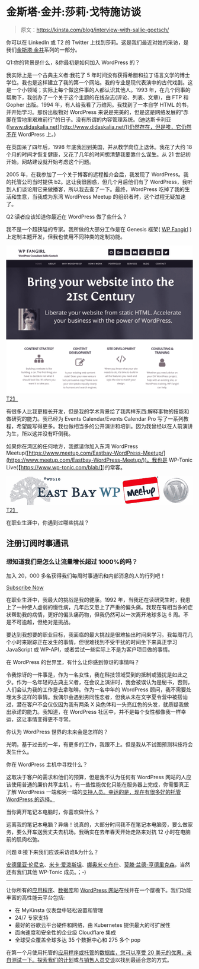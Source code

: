 # 金斯塔·金并:莎莉·戈特施访谈

> 原文：<https://kinsta.com/blog/interview-with-sallie-goetsch/>

你可以在 LinkedIn 或 T2 的 Twitter 上找到莎莉。这是我们最近对她的采访，是我们[金斯塔·金并](https://kinsta.com/?post_type=post&s=kingpin)系列的一部分。

Q1:你的背景是什么，&你最初是如何加入 WordPress 的？

我实际上是一个古典主义者:我花了 5 年时间没有获得希腊和拉丁语言文学的博士学位。我也是这样建立了我的第一个网站。我的专业是现代表演中的古代戏剧。这是一个小领域；实际上每个做这件事的人都认识其他人。1993 年，在几个同事的帮助下，我创办了一个关于这个主题的在线杂志(评论、列表、文章)，由 FTP 和 Gopher 出版。1994 年，有人给我看了万维网。我找到了一本自学 HTML 的书，并开始学习。那份出版物对 WordPress 来说是完美的，但是这是网络发展的“赤脚在雪地里艰难前行”的日子。没有所谓的内容管理系统。(迪达斯卡利亚([www.didaskalia.net](http://www.didaskalia.net/))仍然存在，但是唉，它仍然不在 WordPress 上。)

在英国呆了四年后，1998 年底我回到美国，并从教学岗位上退休。我花了大约 18 个月的时间才恢复健康，又花了几年的时间想清楚我要靠什么谋生。从 21 世纪初开始，网站建设就开始考虑这个问题。

2005 年，在我参加了一个关于博客的远程推介会后，我发现了 WordPress。我的托管公司当时提供 b2。这让我很困惑，但几个月后他们有了 WordPress，我听到人们谈论用它来做播客，所以我去查了一下。最终，WordPress 吃掉了我的生活和生意，当我成为东湾 WordPress Meetup 的组织者时，这个过程无疑加速了。

Q2:读者应该知道你最近在 WordPress 做了些什么？

我不是一个超狭隘的专家。我所做的大部分工作是在 Genesis 框架( [WP Fangirl](https://www.wpfangirl.com/) )上定制主题开发，但我也使用不同种类的定制功能。

[![wp fangirl](img/19f3385d016fe7cea02078796310932d.png)T2】](https://www.wpfangirl.com/)

有很多人比我更擅长开发，但是我的学术背景给了我两样东西:解释事物的技能和做研究的能力。我已经为 Events Calendar/Events Calendar Pro 写了一系列教程，希望能写得更多。我也做相当多的公开演讲和培训。因为我曾经以在人前演讲为生，所以这并没有吓倒我。

如果你在湾区的任何地方，我邀请你加入东湾 WordPress Meetup([https://www.meetup.com/Eastbay-WordPress-Meetup/](https://www.meetup.com/Eastbay-WordPress-Meetup/))。我也是 WP-Tonic Live(【https://www.wp-tonic.com/blab/】)的常客。

[![easy bay wordpress meetup](img/a99897d98c4f0b24b5451ee9586a1f87.png)T2】](https://www.meetup.com/Eastbay-WordPress-Meetup/)

在职业生涯中，你遇到过哪些挑战？

## 注册订阅时事通讯



### 想知道我们是怎么让流量增长超过 1000%的吗？

加入 20，000 多名获得我们每周时事通讯和内部消息的人的行列吧！

[Subscribe Now](#newsletter)

在职业生涯中，我最大的挑战是我的健康。1992 年，当我还在读研究生时，我患上了一种使人虚弱的慢性病，几年后又患上了严重的偏头痛。我现在有相当多的症状帮助我的病情，更好的偏头痛药物，但我仍然可以一次离开地球多达 6 周。不是不可逾越，但绝对是挑战。

要达到我想要的职业目标，我面临的最大挑战是很难抽出时间来学习。我每周花几个小时来跟踪正在发生的事情，但很难找到不受干扰的时间坐下来真正学习 JavaScript 或 WP-API，或者尝试一些实际上不是为客户项目做的事情。

在 WordPress 的世界里，有什么让你感到惊讶的事情吗？

令我惊讶的一件事是，作为一名女性，我在科技领域受到的抵制或骚扰是如此之少。作为一名年轻的古典主义者，在会议上演讲时，我会被误认为是秘书，否则，人们会认为我的工作是去拿咖啡。作为一名中年的 WordPress 顾问，我不需要处理太多这样的事情。我偶尔会遇到男同性恋者，但我从未在文字夏令营中被搭讪过，潜在客户不会仅仅因为我有两条 X 染色体和一头亮红色的头发，就质疑我做出承诺的能力。我知道，在 WordPress 社区中，并不是每个女性都像我一样幸运，这让事情变得更不寻常。

你认为 WordPress 世界的未来会是怎样的？

光明，基于过去的一年，有更多的工作，我跟不上。但是我从不试图预测科技将会发生什么。

你在 WordPress 主机中寻找什么？

这取决于客户的需求和他们的预算，但是我不认为任何有 WordPress 网站的人应该使用普通的廉价共享主机 。有一些性能优化只能在服务器上完成，你需要真正了解 WordPress 一端和另一端的[支持人员。幸运的是，现在有很多好的托管 WordPress 的选择。](https://kinsta.com/kinsta-support/)

当你离开笔记本电脑时，你喜欢做什么？

远离我的笔记本电脑？异端！说真的，大部分时间我不在笔记本电脑旁，要么做家务，要么开车送我丈夫去机场。我确实在去年春天开始走路来对抗 12 小时在电脑前的肌肉松弛。

问题 8:接下来我们应该采访谁&为什么？

[安德里亚·伦尼克](https://twitter.com/andrea_r)、[米卡·爱泼斯坦](https://twitter.com/ipstenu)、[娜奥米·c·布什](https://twitter.com/NaomiCBush)、[莫滕·兰德-亨德里克森](https://twitter.com/mor10)，当然还有我们其他 WP-Tonic 成员。；-)

* * *

让你所有的[应用程序](https://kinsta.com/application-hosting/)、[数据库](https://kinsta.com/database-hosting/)和 [WordPress 网站](https://kinsta.com/wordpress-hosting/)在线并在一个屋檐下。我们功能丰富的高性能云平台包括:

*   在 MyKinsta 仪表盘中轻松设置和管理
*   24/7 专家支持
*   最好的谷歌云平台硬件和网络，由 Kubernetes 提供最大的可扩展性
*   面向速度和安全性的企业级 Cloudflare 集成
*   全球受众覆盖全球多达 35 个数据中心和 275 多个 pop

在第一个月使用托管的[应用程序或托管](https://kinsta.com/application-hosting/)的[数据库，您可以享受 20 美元的优惠，亲自测试一下。探索我们的](https://kinsta.com/database-hosting/)[计划](https://kinsta.com/plans/)或[与销售人员交谈](https://kinsta.com/contact-us/)以找到最适合您的方式。